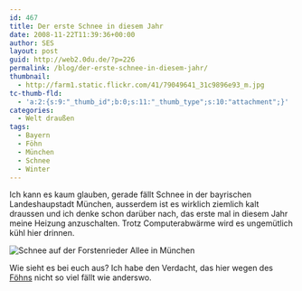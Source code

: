 ```yaml
---
id: 467
title: Der erste Schnee in diesem Jahr
date: 2008-11-22T11:39:36+00:00
author: SES
layout: post
guid: http://web2.0du.de/?p=226
permalink: /blog/der-erste-schnee-in-diesem-jahr/
thumbnail:
  - http://farm1.static.flickr.com/41/79049641_31c9896e93_m.jpg
tc-thumb-fld:
  - 'a:2:{s:9:"_thumb_id";b:0;s:11:"_thumb_type";s:10:"attachment";}'
categories:
  - Welt draußen
tags:
  - Bayern
  - Föhn
  - München
  - Schnee
  - Winter
---
```

Ich kann es kaum glauben, gerade fällt Schnee in der bayrischen Landeshaupstadt München, ausserdem ist es wirklich ziemlich kalt draussen und ich denke schon darüber nach, das erste mal in diesem Jahr meine Heizung anzuschalten. Trotz Computerabwärme wird es ungemütlich kühl hier drinnen.

<img loading="lazy" title="Schnee auf der Forstenrieder Allee in München" src="http://webdude.cachefly.net/images/uploads/landscape/221108_schnee.png" alt="Schnee auf der Forstenrieder Allee in München"   />

Wie sieht es bei euch aus? Ich habe den Verdacht, das hier wegen des [Föhns](http://de.wikipedia.org/wiki/F%C3%B6hn) nicht so viel fällt wie anderswo.

